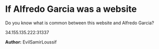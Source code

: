 # If Alfredo Garcia was a website

Do you know what is common between this website and Alfredo Garcia? 

34.155.135.222:31337

**Author:** EvilSamirLoussif

